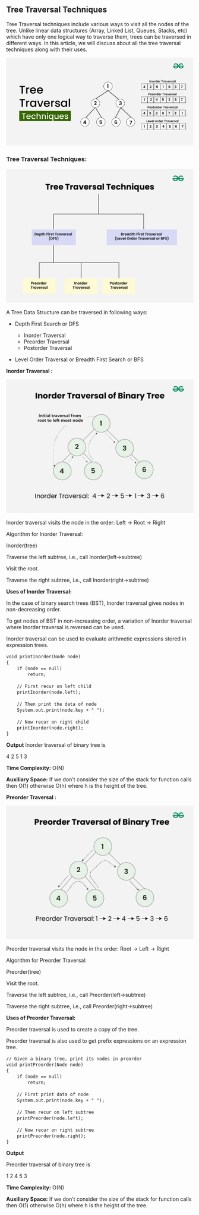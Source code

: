 ## Tree Traversal Techniques

Tree Traversal techniques include various ways to visit all the nodes of the tree. Unlike linear data structures (Array, Linked List, Queues, Stacks, etc) which have only one logical way to traverse them, trees can be traversed in different ways. In this article, we will discuss about all the tree traversal techniques along with their uses.

![Time Complexity](images/Tree-Traversal-Techniques-(1).webp)

### Tree Traversal Techniques:

![Time Complexity](images/Tree-Traversal-Techniques.webp)

A Tree Data Structure can be traversed in following ways:

- Depth First Search or DFS
  - Inorder Traversal
  - Preorder Traversal
  - Postorder Traversal

- Level Order Traversal or Breadth First Search or BFS

**Inorder Traversal :**

![Time Complexity](images/Preorder-Traversal-of-Binary-Tree.webp)

Inorder traversal visits the node in the order: Left -> Root -> Right

Algorithm for Inorder Traversal:

Inorder(tree)

Traverse the left subtree, i.e., call Inorder(left->subtree)

Visit the root.

Traverse the right subtree, i.e., call Inorder(right->subtree)

**Uses of Inorder Traversal:**

In the case of binary search trees (BST), Inorder traversal gives nodes in non-decreasing order.

To get nodes of BST in non-increasing order, a variation of Inorder traversal where Inorder traversal is reversed can be used.

Inorder traversal can be used to evaluate arithmetic expressions stored in expression trees.

```
void printInorder(Node node)
{
    if (node == null)
        return;

    // First recur on left child
    printInorder(node.left);

    // Then print the data of node
    System.out.print(node.key + " ");

    // Now recur on right child
    printInorder(node.right);
}
```


**Output**
Inorder traversal of binary tree is 

4 2 5 1 3 

**Time Complexity:** O(N)

**Auxiliary Space:** If we don’t consider the size of the stack for function calls then O(1) otherwise O(h) where h is the height of the tree.



**Preorder Traversal :**

![Time Complexity](images/Inorder-Traversal-of-Binary-Tree.webp)

Preorder traversal visits the node in the order: Root -> Left -> Right

Algorithm for Preorder Traversal:

Preorder(tree)

Visit the root.

Traverse the left subtree, i.e., call Preorder(left->subtree)

Traverse the right subtree, i.e., call Preorder(right->subtree)

**Uses of Preorder Traversal:**

Preorder traversal is used to create a copy of the tree.

Preorder traversal is also used to get prefix expressions on an expression tree.

```
// Given a binary tree, print its nodes in preorder
void printPreorder(Node node)
{
    if (node == null)
        return;

    // First print data of node
    System.out.print(node.key + " ");

    // Then recur on left subtree
    printPreorder(node.left);

    // Now recur on right subtree
    printPreorder(node.right);
}

```


**Output**

Preorder traversal of binary tree is 

1 2 4 5 3 

**Time Complexity:** O(N)

**Auxiliary Space:** If we don’t consider the size of the stack for function calls then O(1) otherwise O(h) where h is the height of the tree.
